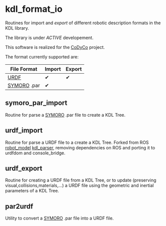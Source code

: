 kdl_format_io
=============
Routines for import and *export* of different robotic description formats in the KDL library.

The library is under *ACTIVE* developement. 

This software is realized for the [CoDyCo](http://www.codyco.eu/) project.

The format currently supported are:

| File Format | Import | Export |
|-------------|--------|--------|
| [URDF](http://wiki.ros.org/urdf)        |   ✔    |   ✔    |
| [SYMORO](http://www.irccyn.ec-nantes.fr/spip.php?article601&lang=en) .par |   ✔    |        |


symoro_par_import
-----------------
Routine for parse a [SYMORO](http://www.irccyn.ec-nantes.fr/spip.php?article601&lang=en) .par file to create a KDL Tree.


urdf_import
----------
Routine for parse a URDF file to a create a KDL Tree. Forked from ROS [robot_model](http://ros.org/wiki/robot_model)
[kdl_parser](http://ros.org/wiki/kdl_parser), removing dependencies on ROS and porting it to urdfdom and console_bridge.

urdf_export
----------
Routine for creating a URDF file from a KDL Tree, or to update (preserving
visual,collisions,materials,...) a URDF file using the geometric and 
inertial parameters of a KDL Tree. 

par2urdf
--------
Utility to convert a [SYMORO](http://www.irccyn.ec-nantes.fr/spip.php?article601&lang=en) .par file into a URDF file.
